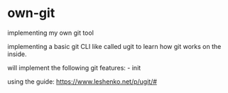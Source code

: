# own-git

implementing my own git tool

implementing a basic git CLI like called ugit to learn how git works on the inside.

will implement the following git features: 
	- init

using the guide: https://www.leshenko.net/p/ugit/#
